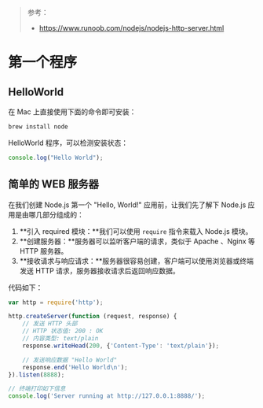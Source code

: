 > 参考：
>
> - https://www.runoob.com/nodejs/nodejs-http-server.html

# 第一个程序

## HelloWorld

在 Mac 上直接使用下面的命令即可安装：

```bash
brew install node
```

HelloWorld 程序，可以检测安装状态：

```javascript
console.log("Hello World");
```

## 简单的 WEB 服务器

在我们创建 Node.js 第一个 "Hello, World!" 应用前，让我们先了解下 Node.js 应用是由哪几部分组成的：

1. **引入 required 模块：**我们可以使用 `require` 指令来载入 Node.js 模块。
2. **创建服务器：**服务器可以监听客户端的请求，类似于 Apache 、Nginx 等 HTTP 服务器。
3. **接收请求与响应请求：**服务器很容易创建，客户端可以使用浏览器或终端发送 HTTP 请求，服务器接收请求后返回响应数据。

代码如下：

```javascript
var http = require('http');

http.createServer(function (request, response) {
    // 发送 HTTP 头部 
    // HTTP 状态值: 200 : OK
    // 内容类型: text/plain
    response.writeHead(200, {'Content-Type': 'text/plain'});

    // 发送响应数据 "Hello World"
    response.end('Hello World\n');
}).listen(8888);

// 终端打印如下信息
console.log('Server running at http://127.0.0.1:8888/');
```

